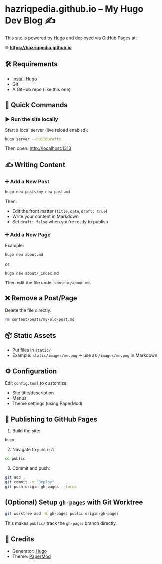 # hazriqpedia.github.io – My Hugo Dev Blog ✍️

This site is powered by [Hugo](https://gohugo.io/) and deployed via GitHub Pages at:

🌐 **https://hazriqpedia.github.io**

## 🛠️ Requirements

- [Install Hugo](https://gohugo.io/getting-started/installing/)
- Git
- A GitHub repo (like this one)

## 🚀 Quick Commands

### ▶️ Run the site locally

Start a local server (live reload enabled):

```bash
hugo server --buildDrafts
```

Then open: [http://localhost:1313](http://localhost:1313)

## ✍️ Writing Content

### ➕ Add a New Post

```bash
hugo new posts/my-new-post.md
```

Then:

- Edit the front matter (`title`, `date`, `draft: true`)
- Write your content in Markdown
- Set `draft: false` when you're ready to publish

### ➕ Add a New Page

Example:

```bash
hugo new about.md
```

or:

```bash
hugo new about/_index.md
```

Then edit the file under `content/about.md`.

## ❌ Remove a Post/Page

Delete the file directly:

```bash
rm content/posts/my-old-post.md
```

## 📦 Static Assets

- Put files in `static/`
- Example: `static/images/me.png` → use as `/images/me.png` in Markdown

## ⚙️ Configuration

Edit `config.toml` to customize:

- Site title/description
- Menus
- Theme settings (using PaperMod)

## 🚀 Publishing to GitHub Pages

1. Build the site:

```bash
hugo
```

2. Navigate to `public/`:

```bash
cd public
```

3. Commit and push:

```bash
git add .
git commit -m "Deploy"
git push origin gh-pages --force
```

## (Optional) Setup `gh-pages` with Git Worktree

```bash
git worktree add -B gh-pages public origin/gh-pages
```

This makes `public/` track the `gh-pages` branch directly.

## 🙌 Credits

- Generator: [Hugo](https://gohugo.io)
- Theme: [PaperMod](https://github.com/adityatelange/hugo-PaperMod)
